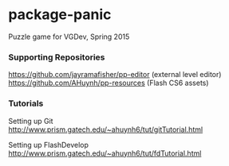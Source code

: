 # package-panic
Puzzle game for VGDev, Spring 2015

### Supporting Repositories
https://github.com/jayramafisher/pp-editor (external level editor)  
https://github.com/AHuynh/pp-resources (Flash CS6 assets)

### Tutorials
Setting up Git  
http://www.prism.gatech.edu/~ahuynh6/tut/gitTutorial.html

Setting up FlashDevelop  
http://www.prism.gatech.edu/~ahuynh6/tut/fdTutorial.html
